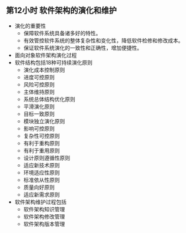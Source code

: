 ## 第12小时 软件架构的演化和维护
- 演化的重要性
	- 保障软件系统具备诸多好的特性。
	- 有效管控软件系统的整体复杂性和变化性，降低软件检修和修改成本。
	- 保证软件系统演化的一致性和正确性，增加便捷性。
- 面向对象软件架构演化过程
- 软件结构包括18种可持续演化原则
	- 演化成本控制原则
	- 进度可控原则
	- 风险可控原则
	- 主体维持原则
	- 系统总体结构优化原则
	- 平滑演化原则
	- 目标一致原则
	- 模块独立演化原则
	- 影响可控原则
	- 复杂性可控原则
	- 有利于重构原则
	- 有利于重用原则
	- 设计原则遵循性原则
	- 适应新技术原则
	- 环境适应性原则
	- 标准依从性原则
	- 质量向好原则
	- 适应新需求原则
- 软件架构维护过程包括
	- 软件架构知识管理
	- 软件架构修改管理
	- 软件架构版本管理